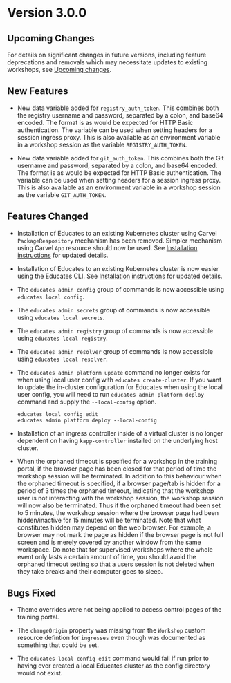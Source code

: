 Version 3.0.0
=============

Upcoming Changes
----------------

For details on significant changes in future versions, including feature
deprecations and removals which may necessitate updates to existing workshops,
see [Upcoming changes](upcoming-changes).

New Features
------------

* New data variable added for `registry_auth_token`. This combines both the
  registry username and password, separated by a colon, and base64 encoded. The
  format is as would be expected for HTTP Basic authentication. The variable can
  be used when setting headers for a session ingress proxy. This is also
  available as an environment variable in a workshop session as the variable
  `REGISTRY_AUTH_TOKEN`.

* New data variable added for `git_auth_token`. This combines both the Git
  username and password, separated by a colon, and base64 encoded. The format is
  as would be expected for HTTP Basic authentication. The variable can be used
  when setting headers for a session ingress proxy. This is also available as an
  environment variable in a workshop session as the variable `GIT_AUTH_TOKEN`.

Features Changed
----------------

* Installation of Educates to an existing Kubernetes cluster using Carvel
  `PackageRespository` mechanism has been removed. Simpler mechanism using
  Carvel `App` resource should now be used. See [Installation
  instructions](installation-instructions) for updated details.

* Installation of Educates to an existing Kubernetes cluster is now easier using
  the Educates CLI.  See [Installation instructions](installation-instructions)
  for updated details.

* The `educates admin config` group of commands is now accessible using
  `educates local config`.

* The `educates admin secrets` group of commands is now accessible using
  `educates local secrets`.

* The `educates admin registry` group of commands is now accessible using
  `educates local registry`.

* The `educates admin resolver` group of commands is now accessible using
  `educates local resolver`.

* The `educates admin platform update` command no longer exists for when using
  local user config with `educates create-cluster`. If you want to update the
  in-cluster configuration for Educates when using the local user config, you
  will need to run `educates admin platform deploy` command and supply the
  `--local-config` option.

  ```
  educates local config edit
  educates admin platform deploy --local-config
  ```

* Installation of an ingress controller inside of a virtual cluster is no
  longer dependent on having `kapp-controller` installed on the underlying
  host cluster.

* When the orphaned timeout is specified for a workshop in the training portal,
  if the browser page has been closed for that period of time the workshop
  session will be terminated. In addition to this behaviour when the orphaned
  timeout is specified, if a browser page/tab is hidden for a period of 3 times
  the orphaned timeout, indicating that the workshop user is not interacting
  with the workshop session, the workshop session will now also be terminated.
  Thus if the orphaned timeout had been set to 5 minutes, the workshop session
  where the browser page had been hidden/inactive for 15 minutes will be
  terminated. Note that what constitutes hidden may depend on the web browser.
  For example, a browser may not mark the page as hidden if the browser page is
  not full screen and is merely covered by another window from the same
  workspace. Do note that for supervised workshops where the whole event only
  lasts a certain amount of time, you should avoid the orphaned timeout setting
  so that a users session is not deleted when they take breaks and their
  computer goes to sleep.

Bugs Fixed
----------

* Theme overrides were not being applied to access control pages of the
  training portal.

* The `changeOrigin` property was missing from the `Workshop` custom resource
  defintion for `ingresses` even though was documented as something that could
  be set.

* The `educates local config edit` command would fail if run prior to having
  ever created a local Educates cluster as the config directory would not exist.
